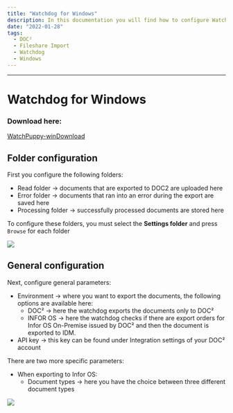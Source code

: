 ```yaml
---
title: "Watchdog for Windows"
description: In this documentation you will find how to configure Watchdog for Windows for easy Fileshare Import of your local documents to DOC².
date: "2022-01-28"
tags:
  - DOC²
  - Fileshare Import
  - Watchdog
  - Windows
---
```

---

# Watchdog for Windows

### Download here:

[WatchPuppy-win](https://docs.cloudintegration.eu/wp-content/uploads/2022/03/WatchPuppy-win.zip)[Download](https://docs.cloudintegration.eu/wp-content/uploads/2022/03/WatchPuppy-win.zip)

## Folder configuration

First you configure the following folders:

* Read folder → documents that are exported to DOC2 are uploaded here
* Error folder → documents that ran into an error during the export are saved here
* Processing folder → successfully processed documents are stored here

To configure these folders, you must select the **Settings folder** and press `Browse` for each folder

![](/_images/doc2/Import_Watchdog_Windows_FolderConfiguration.png)


## General configuration

Next, configure general parameters:

  * Environment → where you want to export the documents, the following options are available here:
    - DOC² → here the watchdog exports the documents only to DOC²
    - INFOR OS → here the watchdog checks if there are export orders for Infor OS On-Premise issued by DOC² and then the document is exported to IDM.
  * API key → this key can be found under Integration settings of your DOC² account

There are two more specific parameters:

  * When exporting to Infor OS:
    - Document types → here you have the choice between three different document types

![](/_images/doc2/Import_Watchdog_Windows_GeneralConfiguration.png)
